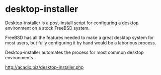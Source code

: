 desktop-installer
=================

Desktop-installer is a post-install script for configuring a desktop
environment on a stock FreeBSD system.

FreeBSD has all the features needed to make a great desktop system for most
users, but fully configuring it by hand would be a laborious process.

Desktop-installer automates the process for most common desktop environments.

http://acadix.biz/desktop-installer.php
